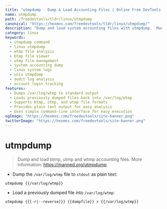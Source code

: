 ```yaml
---
title: "utmpdump - Dump & Load Accounting Files | Online Free DevTools by Hexmos"
name: utmpdump
path: /freedevtools/tldr/linux/utmpdump
canonical: "https://hexmos.com/freedevtools/tldr/linux/utmpdump/"
description: "Dump and load system accounting files with utmpdump.  Manage btmp, utmp, and wtmp files easily. Free online tool, no registration required."
category: linux
keywords:
  - utmpdump command
  - linux utmpdump
  - wtmp file analysis
  - btmp file viewer
  - utmp file management
  - system accounting dump
  - linux system logs
  - unix utmpdump
  - audit log analysis
  - account login tracking
features:
  - Dumps /var/log/wtmp to standard output
  - Loads previously dumped files back into /var/log/wtmp
  - Supports btmp, utmp, and wtmp file formats
  - Provides plain text output for easy analysis
  - Uses simple command-line interface for easy execution
ogImage: "https://hexmos.com/freedevtools/site-banner.png"
twitterImage: "https://hexmos.com/freedevtools/site-banner.png"
---
```


# utmpdump

> Dump and load btmp, utmp and wtmp accounting files.
> More information: <https://manned.org/utmpdump>.

- Dump the `/var/log/wtmp` file to `stdout` as plain text:

`utmpdump {{/var/log/wtmp}}`

- Load a previously dumped file into `/var/log/wtmp`:

`utmpdump {{[-r|--reverse]}} {{dumpfile}} > {{/var/log/wtmp}}`
